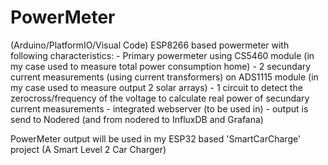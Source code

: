 PowerMeter
==========
(Arduino/PlatformIO/Visual Code)
ESP8266 based powermeter with following characteristics:
    - Primary powermeter using CS5460 module  (in my case used to measure total power consumption home)
    - 2 secundary current measurements (using current transformers) on ADS1115 module (in my case used to measure output 2 solar arrays)
    - 1 circuit to detect the zerocross/frequency of the voltage to calculate real power of secundary current measurements
    - integrated webserver (to be used in)
    - output is send to Nodered (and from nodered to InfluxDB and Grafana)

PowerMeter output will be used in my ESP32 based 'SmartCarCharge' project (A Smart Level 2 Car Charger)

